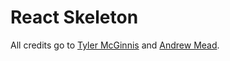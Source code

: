 # React Skeleton

All credits go to [Tyler McGinnis](https://tylermcginnis.com) and [Andrew Mead](https://www.udemy.com/user/andrewmead/).
